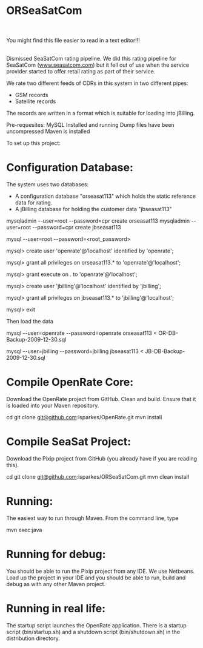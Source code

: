 ORSeaSatCom
===========

<br><br>You might find this file easier to read in a text editor!!!<br><br>

Dismissed SeaSatCom rating pipeline. We did this rating pipeline for SeaSatCom 
(www.seasatcom.com) but it fell out of use when the service provider started
to offer retail rating as part of their service.

We rate two different feeds of CDRs in this system in two different pipes:
 - GSM records
 - Satellite records

The records are written in a format which is suitable for loading into
jBilling.


Pre-requesites:
  MySQL Installed and running
  Dump files have been uncompressed
  Maven is installed


To set up this project:

Configuration Database:
=======================

The system uses two databases: 

 - A configuration database "orseasat113" which holds the static reference data 
for rating.
 - A jBilling database for holding the customer data "jbseasat113"

mysqladmin --user=root --password=cpr create orseasat113
mysqladmin --user=root --password=cpr create jbseasat113

mysql --user=root --password=<root_password>

mysql> create user 'openrate'@'localhost' identified by 'openrate';

mysql> grant all privileges on orseasat113.* to 'openrate'@'localhost';

mysql> grant execute on *.* to 'openrate'@'localhost';

mysql> create user 'jbilling'@'localhost' identified by 'jbilling';

mysql> grant all privileges on jbseasat113.* to 'jbilling'@'localhost';

mysql> exit

Then load the data

mysql --user=openrate --password=openrate orseasat113 < OR-DB-Backup-2009-12-30.sql

mysql --user=jbilling --password=jbilling jbseasat113 < JB-DB-Backup-2009-12-30.sql


Compile OpenRate Core:
======================

Download the OpenRate project from GitHub. Clean and build. Ensure that it is
loaded into your Maven repository.

cd <your-choice-of-directory>
git clone git@github.com:isparkes/OpenRate.git
mvn install


Compile SeaSat Project:
=======================

Download the Pixip project from GitHub (you already have if you are reading 
this).

cd <your-choice-of-directory>
git clone git@github.com:isparkes/ORSeaSatCom.git
mvn clean install


Running:
=======

The easiest way to run through Maven. From the command line, type

   mvn exec:java


Running for debug:
==================

You should be able to run the Pixip project from any IDE. We use Netbeans. Load
up the project in your IDE and you should be able to run, build and debug as
with any other Maven project.


Running in real life:
=====================

The startup script launches the OpenRate application. There is a startup
script (bin/startup.sh) and a shutdown script (bin/shutdown.sh) in the 
distribution directory.

